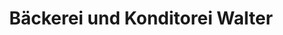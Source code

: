 ---
title: "Bäckerei und Konditorei Walter"
url: /oelsnitz-erzgeb/baeckerei-und-konditorei-walter/
shop: Bäckerei
---